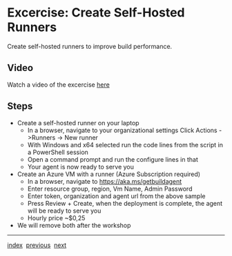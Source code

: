# Excercise: Create Self-Hosted Runners
Create self-hosted runners to improve build performance.

## Video
Watch a video of the excercise [here](https://youtu.be/nTCbCsU-_U8)

## Steps
- Create a self-hosted runner on your laptop
  - In a browser, navigate to your organizational settings
Click Actions ->Runners -> New runner
  - With Windows and x64 selected run the code lines from the script in a PowerShell session
  - Open a command prompt and run the configure lines in that
  - Your agent is now ready to serve you
- Create an Azure VM with a runner (Azure Subscription required)
  - In a browser, navigate to https://aka.ms/getbuildagent
  - Enter resource group, region, Vm Name, Admin Password
  - Enter token, organization and agent url from the above sample
  - Press Review + Create, when the deployment is complete, the agent will be ready to serve you
  - Hourly price ~$0,25
- We will remove both after the workshop

---
[index](index.md)&nbsp;&nbsp;[previous](CreateYourFirstRepo.md)&nbsp;&nbsp;[next](UseSelfHostedRunners.md)